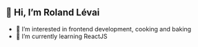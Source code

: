 ## 👋 Hi, I’m Roland Lévai
- 👀 I’m interested in frontend development, cooking and baking
- 🌱 I’m currently learning ReactJS
